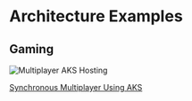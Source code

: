 # Architecture Examples


## Gaming
![Multiplayer AKS Hosting](https://github.com/msivers/AKS-Reference/blob/main/Architecture-Examples/multiplayer-aks-hosting.png)

[Synchronous Multiplayer Using AKS](https://docs.microsoft.com/en-us/gaming/azure/reference-architectures/multiplayer-synchronous-aks)
